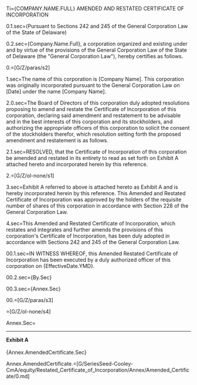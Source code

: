 Ti=<span style="text-transform:uppercase">{Company.Name.Full} AMENDED AND RESTATED CERTIFICATE OF INCORPORATION</span>

0.1.sec=(Pursuant to Sections 242 and 245 of the General Corporation Law of the State of Delaware)

0.2.sec={Company.Name.Full}, a corporation organized and existing under and by virtue of the provisions of the General Corporation Law of the State of Delaware (the "General Corporation Law"), hereby certifies as follows.

0.=[G/Z/paras/s2]

1.sec=The name of this corporation is [Company Name]. This corporation was originally incorporated pursuant to the General Corporation Law on [Date] under the name [Company Name].   

2.0.sec=The Board of Directors of this corporation duly adopted resolutions proposing to amend and restate the Certificate of Incorporation of this corporation, declaring said amendment and restatement to be advisable and in the best interests of this corporation and its stockholders, and authorizing the appropriate officers of this corporation to solicit the consent of the stockholders therefor, which resolution setting forth the proposed amendment and restatement is as follows.

2.1.sec=RESOLVED, that the Certificate of Incorporation of this corporation be amended and restated in its entirety to read as set forth on Exhibit A attached hereto and incorporated herein by this reference.

2.=[G/Z/ol-none/s1]

3.sec=Exhibit A referred to above is attached hereto as Exhibit A and is hereby incorporated herein by this reference.  This Amended and Restated Certificate of Incorporation was approved by the holders of the requisite number of shares of this corporation in accordance with Section 228 of the General Corporation Law. 

4.sec=This Amended and Restated Certificate of Incorporation, which restates and integrates and further amends the provisions of this corporation's Certificate of Incorporation, has been duly adopted in accordance with Sections 242 and 245 of the General Corporation Law. 

00.1.sec=IN WITNESS WHEREOF, this Amended Restated Certificate of Incorporation has been executed by a duly authorized officer of this corporation on {EffectiveDate.YMD}.

00.2.sec={By.Sec}

00.3.sec={Annex.Sec}

00.=[G/Z/paras/s3]

=[G/Z/ol-none/s4]

Annex.Sec=<br><hr><b>Exhibit A</b><br><br>{Annex.AmendedCertificate.Sec}

Annex.AmendedCertificate.=[G/SeriesSeed-Cooley-CmA/equity/Restated_Certificate_of_Incorporation/Annex/Amended_Certificate/0.md]